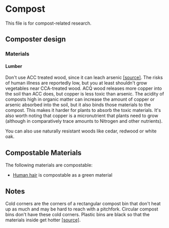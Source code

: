 # Compost
This file is for compost-related research.

## Composter design
### Materials
#### Lumber
Don't use ACC treated wood, since it can leach arsenic [[source]](https://homeguides.sfgate.com/can-use-treated-lumber-compost-bin-78391.html).
The risks of human illness are reportedly low, but you at least shouldn't grow vegetables near CCA-treated wood.
ACQ wood releases more copper into the soil than ACC does, but copper is less toxic than arsenic.
The acidity of composts high in organic matter can increase the amount of copper or arsenic absorbed into the soil, but it also binds those materials to the compost.
This makes it harder for plants to absorb the toxic materials.
It's also worth noting that copper is a micronutrient that plants need to grow (although in comparatively trace amounts to Nitrogen and other nutrients).

You can also use naturally resistant woods like cedar, redwood or white oak.

## Compostable Materials
The following materials are compostable:
- [Human hair](https://www.gardeningknowhow.com/composting/ingredients/composting-hair.htm) is compostable as a green material

## Notes
Cold corners are the corners of a rectangular compost bin that don't heat up as much and may be hard to reach with a pitchfork.
Circular compost bins don't have these cold corners.
Plastic bins are black so that the materials inside get hotter [[source]](https://www.planetnatural.com/buyers-guide/).